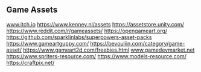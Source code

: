 ## Game Assets
www.itch.io
https://www.kenney.nl/assets
https://assetstore.unity.com/
https://www.reddit.com/r/gameassets/
https://opengameart.org/
https://github.com/sparklinlabs/superpowers-asset-packs
https://www.gameartguppy.com/
https://bevouliin.com/category/game-asset/
https://www.gameart2d.com/freebies.html
www.gamedevmarket.net
https://www.spriters-resource.com/
https://www.models-resource.com/
https://craftpix.net/
